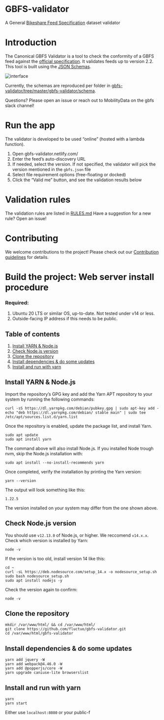 # GBFS-validator
A General [Bikeshare Feed Specification](https://github.com/NABSA/gbfs) dataset validator

# Introduction

The Canonical GBFS Validator is a tool to check the conformity of a GBFS feed against the [official specification](https://github.com/NABSA/gbfs/blob/master/gbfs.md).
It validates feeds up to version 2.2.
This tool is built using the [JSON Schemas](https://github.com/NABSA/gbfs/blob/master/gbfs.md).

![interface](https://user-images.githubusercontent.com/63653518/133172186-6842537b-f34c-42bd-bd5a-48ec65a0d8c3.png)

Currently, the schemas are reproduced per folder in [gbfs-validator/tree/master/gbfs-validator/schema](https://github.com/fluctuo/gbfs-validator/tree/master/gbfs-validator/schema).

Questions? Please open an issue or reach out to MobilityData on the gbfs slack channel!

# Run the app
The validator is developed to be used “online” (hosted with a lambda function).
1. Open gbfs-validator.netlify.com/
2. Enter the feed’s auto-discovery URL
3. If needed, select the version. If not specified, the validator will pick the version mentioned in the `gbfs.json` file
4. Select file requirement options (free-floating or docked)
5. Click the “Valid me” button, and see the validation results below

# Validation rules
The validation rules are listed in [RULES.md](/RULES.md)
Have a suggestion for a new rule? Open an issue!

# Contributing
We welcome contributions to the project! Please check out our [Contribution guidelines](/CONTRIBUTING.md) for details.

# Build the project: Web server install procedure
### Required:
1. Ubuntu 20 LTS or similar OS, up-to-date. Not tested under v14 or less.
2. Outside-facing IP address if this needs to be public.
## Table of contents
1. [Install YARN & Node.js](#Install-YARN-&-Node.js)
2. [Check Node.js version](#Check-Node.js-version)
3. [Clone the repository](#Clone-the-repository)
4. [Install dependencies & do some updates](#Install-dependencies-&-do-some-updates)
5. [Install and run with yarn](#Install-and-run-with-yarn)
## Install YARN & Node.js
Import the repository’s GPG key and add the Yarn APT repository to your system by running the following commands:
```shell
curl -sS https://dl.yarnpkg.com/debian/pubkey.gpg | sudo apt-key add -
echo "deb https://dl.yarnpkg.com/debian/ stable main" | sudo tee /etc/apt/sources.list.d/yarn.list
```
Once the repository is enabled, update the package list, and install Yarn.
```shell
sudo apt update
sudo apt install yarn
```
The command above will also install Node.js. If you installed Node trough nvm, skip the Node.js installation with:
```shell
sudo apt install --no-install-recommends yarn
```
Once completed, verify the installation by printing the Yarn version:
```shell
yarn --version
```
The output will look something like this:
```
1.22.5
```
The version installed on your system may differ from the one shown above.
## Check Node.js version
You should use `v12.13.0` of Node.js, or higher. We reccomend `v14.x.x`. Check which version is installed by Yarn:
```shell
node -v
```
If the version is too old, install version 14 like this:
```shell
cd ~
curl -sL https://deb.nodesource.com/setup_14.x -o nodesource_setup.sh
sudo bash nodesource_setup.sh
sudo apt install nodejs -y
```
Check the version again to confirm:
```shell
node -v
```
## Clone the repository
```shell
mkdir /var/www/html/ && cd /var/www/html/
git clone https://github.com/fluctuo/gbfs-validator.git
cd /var/www/html/gbfs-validator
```
## Install dependencies & do some updates
```shell
yarn add jquery -W
yarn add webpack@4.46.0 -W
yarn add @popperjs/core -W
yarn upgrade caniuse-lite browserslist
```
## Install and run with yarn
```shell
yarn
yarn start
```
Either use `localhost:8080` or your public-f
